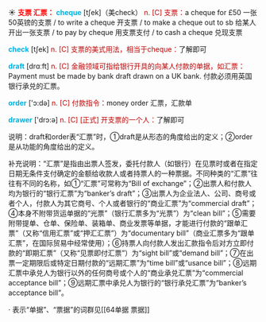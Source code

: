 ☀ <font color="red">**支票 汇票：**</font>
<font color="sky blue">**cheque**</font> [tʃek]（美check）
<font color="#c00000">n. [C] 支票：</font>a cheque for £50 一张50英镑的支票 / to write a cheque 开支票 / to make a cheque out to sb 给某人开出一张支票 / to pay by cheque 用支票支付 / to cash a cheque 兑现支票

<font color="sky blue">**check**</font> [tʃek] 
<font color="#c00000">n. [C] 支票的美式用法，相当于cheque：</font>了解即可

<font color="sky blue">**draft**</font> [drɑːft] 
<font color="#c00000">n. [C] 金融领域可指给银行开具的向某人付款的单据，如汇票：</font>Payment must be made by bank draft drawn on a UK bank. 付款必须用英国银行承兑的汇票。

<font color="sky blue">**order**</font> ['ɔ:də] 
<font color="#c00000">n. [C] 付款指令：</font>money order 汇票，汇款单

<font color="sky blue">**drawer**</font> ['drɔ:ə] 
<font color="#c00000">n. [C] [正式] 开支票的一个人：</font>了解即可

说明：draft和order表“汇票”时，①draft是从形态的角度给出的定义；②order是从功能的角度给出的定义。

补充说明：“汇票”是指由出票人签发，委托付款人（如银行）在见票时或者在指定日期无条件支付确定的金额给收款人或者持票人的一种票据。不同种类的“汇票”往往有不同的名称，如①“汇票”可常称为“Bill of exchange”；②出票人和付款人均为银行的“银行汇票”为“banker’s draft”；③出票人为企业法人、公司、商号或者个人，付款人为其它商号、个人或者银行的“商业汇票”为“commercial draft”；④本身不附带货运单据的“光票”（银行汇票多为“光票”）为“clean bill”；⑤需要附带提单、仓单、保险单、装箱单、商业发票等单据，才能进行付款的“跟单汇票”（又称“信用汇票”或“押汇汇票”）为“documentary bill”（商业汇票多为“跟单汇票”，在国际贸易中经常使用）；⑥持票人向付款人发出汇款指令后对方立即付款的“即期汇票”（又称“见票即付汇票”）为“sight bill”或“demand bill”；⑦在出票一定期限后或特定日期付款的“远期汇票”为“time bill”或“usance bill”；⑧远期汇票中承兑人为银行以外的任何商号或个人的“商业承兑汇票”为“commercial acceptance bill”；⑨远期汇票中承兑人为银行的“银行承兑汇票”为“banker’s acceptance bill”。

· 表示“单据”、“票据”的词群见[[64单据 票据]]
